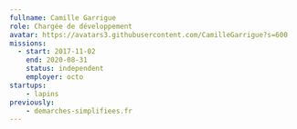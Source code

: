 ```yaml
---
fullname: Camille Garrigue
role: Chargée de développement
avatar: https://avatars3.githubusercontent.com/CamilleGarrigue?s=600
missions:
  - start: 2017-11-02
    end: 2020-08-31
    status: independent
    employer: octo
startups:
    - lapins
previously:
    - demarches-simplifiees.fr
---
```

